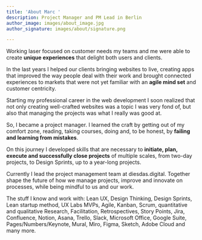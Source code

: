 ```yaml
---
title: 'About Marc '
description: Project Manager and PM Lead in Berlin
author_image: images/about_image.jpg
author_signature: images/about/signature.png

---
```

Working laser focused on customer needs my teams and me were able to create **unique experiences** that delight both users and clients.

In the last years I helped our clients bringing websites to live, creating apps that improved the way people deal with their work and brought connected experiences to markets that were not yet familiar with an **agile mind set** and customer centricity.

Starting my professional career in the web development I soon realized that not only creating well-crafted websites was a topic I was very fond of, but also that managing the projects was what I really was good at.

So, I became a project manager. I learned the craft by getting out of my comfort zone, reading, taking courses, doing and, to be honest, by **failing and learning from mistakes**.

On this journey I developed skills that are necessary to **initiate, plan, execute and successfully close projects** of multiple scales, from two-day projects, to Design Sprints, up to a year-long projects.

Currently I lead the project management team at diesdas.digital. Together shape the future of how we manage projects, improve and innovate on processes, while being mindful to us and our work.

The stuff I know and work with: Lean UX, Design Thinking, Design Sprints, Lean startup method, UX Labs MVPs, Agile, Kanban, Scrum, quantitative and qualitative Research, Facilitation, Retrospectives, Story Points, Jira, Confluence, Notion, Asana, Trello, Slack, Microsoft Office, Google Suite, Pages/Numbers/Keynote, Mural, Miro, Figma, Sketch, Adobe Cloud and many more. 